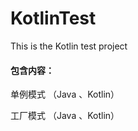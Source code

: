 # KotlinTest
This is the Kotlin test project

#### 包含内容：

单例模式 （Java 、Kotlin）

工厂模式 （Java 、Kotlin）

